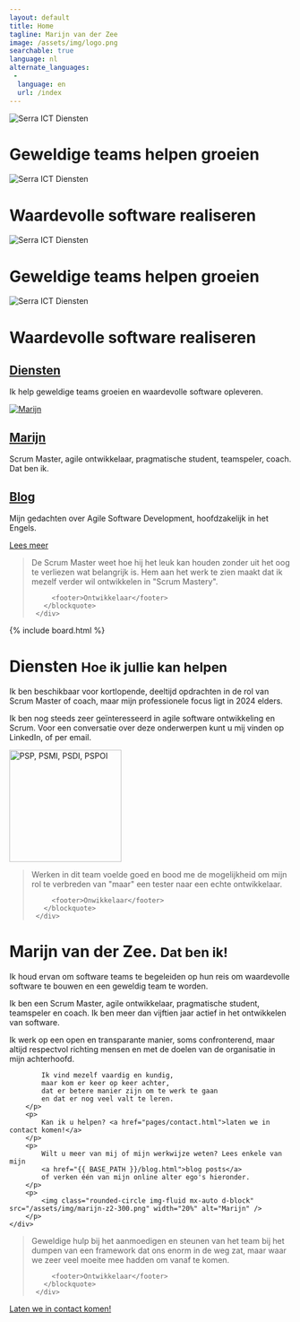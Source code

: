 ```yaml
---
layout: default
title: Home
tagline: Marijn van der Zee
image: /assets/img/logo.png
searchable: true 
language: nl
alternate_languages:
 -
  language: en
  url: /index
---
```


<div id="myCarousel" class="carousel slide" data-bs-ride="carousel">
  <!--   
  <ol class="carousel-indicators">
    <li data-target="#myCarousel" data-slide-to="0" class="active"></li>
    <li data-target="#myCarousel" data-slide-to="1"></li>
  </ol>
   -->  
  <div class="carousel-inner" role="listbox">
    <div class="carousel-item active">
      <img src="/assets/img/stock/header_mountain.jpg" alt="Serra ICT Diensten" />
      <div class="carousel-caption">
        <h1>Geweldige teams helpen groeien</h1>
      </div>
    </div>
    <div class="carousel-item">
       <img src="assets/img/stock/header_desktop.jpg" alt="Serra ICT Diensten">
      <div class="carousel-caption">
        <h1>Waardevolle software realiseren</h1>
      </div> 
   </div>
    <div class="carousel-item">
        <img src="/assets/img/stock/header_shadow.jpg" alt="Serra ICT Diensten" />
      <div class="carousel-caption">
        <h1>Geweldige teams helpen groeien</h1>
      </div>
    </div>
    <div class="carousel-item">
        <img src="assets/img/stock/header_connect.jpg" alt="Serra ICT Diensten" />
      <div class="carousel-caption">
        <h1>Waardevolle software realiseren</h1>
      </div>
    </div>
  </div>
  <!-- 
  <a class="left carousel-control" href="#myCarousel" role="button" data-slide="prev">
    <span class="glyphicon glyphicon-chevron-left" aria-hidden="true"></span>
    <span class="sr-only">Previous</span>
  </a>
  <a class="right carousel-control" href="#myCarousel" role="button" data-slide="next">
    <span class="glyphicon glyphicon-chevron-right" aria-hidden="true"></span>
    <span class="sr-only">Next</span>
  </a>
   -->
</div>

<div class="marketing header">
  <div class="container marketing">
    <div class="row">
      <div class="col-lg-4">
        <div class="circle">
          <a href="#Services" class="scroll-to">
            <i class="fa fa-trello"></i>
          </a>
        </div>
        <h2><a href="#Services" class="scroll-to">Diensten</a></h2>
        <p>Ik help geweldige teams groeien en
           waardevolle software opleveren.</p>
      </div>      
      <div class="col-lg-4">
        <div class="circle">
          <a href="#Marijn" class="scroll-to">
            <img class="rounded-circle img-fluid center-block" src="/assets/img/marijn-z2-300.png" alt="Marijn">
          </a>
        </div>
        <h2><a href="#Marijn" class="scroll-to">Marijn</a></h2>
        <p>Scrum Master, agile ontwikkelaar, pragmatische student, teamspeler, coach. 
           Dat ben ik.</p>
      </div>
      <div class="col-lg-4">
        <div class="circle">
          <a href="{{ BASE_PATH }}/blog.html">
                  <i class="fa fa-rss-square"></i>
                </a>
        </div>
        <h2><a href="blog.html">Blog</a></h2>
        <p>Mijn gedachten over Agile Software Development, hoofdzakelijk in het Engels.</p>
      </div>      
    </div>
  </div>
</div>

<div class="container text-center">
  <a href="#Availability" 
     class="btn btn-primary scroll-to"
     style="margin-top: -20px;">Lees meer</a>
</div>

<div class="container marketing">

  <div class="divider"></div>

  <div class="row">
     <div class="col-md-12">
       <blockquote>
          <!--
          <p>The Scrum Master really knows how to keep it (mostly sessions) fun without losing sight of what's important. Seeing him work makes me want to develop myself more into Scrum Mastery.</p>
          -->
          <p>De Scrum Master weet hoe hij het leuk kan houden zonder uit het oog te verliezen wat belangrijk is. 
          Hem aan het werk te zien maakt dat ik mezelf verder wil ontwikkelen in "Scrum Mastery".</p>

         <footer>Ontwikkelaar</footer>
       </blockquote>
     </div>
  </div>


  <a id="Availability" href="#"></a>

  {% include board.html %}

  <div class="row about">
    <div class="col-md-12">
      <a id="Services" href="#"></a>
      <h1>Diensten <small>Hoe ik jullie kan helpen</small></h1> 
      <!--
      <p>You can hire me as an Agile Coach or Scrum Master to serve-slash-lead your Scrum team, take your agile teams to the next level and help your organization adapt to agile software delivery.
      I am a PSM I certified Scrum Master and a certified Professional Scrum Practicioner.</p>
      <p>At this point in time, my professional focus is on coaching and guiding software teams, but I do like to deliver value as an agile developer from time to time.
      I am a professional Scrum developer, comfortable in .NET, JavaScript and Python. As a developer, I am a critical, analytical and creative team player with a passion for high quality code, automated testing and writing documentation.</p>
      -->
      <p>
      Ik ben beschikbaar voor kortlopende, deeltijd opdrachten in de rol van Scrum Master of coach,
       maar mijn professionele focus ligt in 2024 elders.
      </p>
      <p>
      Ik ben nog steeds zeer geïnteresseerd in agile software ontwikkeling en Scrum. Voor een conversatie over deze onderwerpen kunt u mij vinden op LinkedIn, of per email.
      </p>
      <p class="text-center">
        <a href="https://www.scrum.org/User-Profile/userId/121566"
           title="scrum.org - Professional Sticky Master">
          <img src="/assets/img/PSMI.png"
               alt="PSP, PSMI, PSDI, PSPOI"
               width="200px">
        </a>
      </p>
    </div>
  </div>

  <div class="divider"></div>

  <div class="row">
     <div class="col-md-12">
       <blockquote>
         <!-- 
         <p>Working on this team felt really good and gave me the opportunity to expand my role from "just" a tester to a developer.</p>
         -->
         <p>
           Werken in dit team voelde goed en bood me de mogelijkheid om mijn rol
           te verbreden van "maar" een tester naar een echte ontwikkelaar.
         </p>

         <footer>Onwikkelaar</footer>
       </blockquote>
     </div>
  </div>

  <div class="divider"></div>

  <div class="row about">
    <div class="col-md-12">
        <a id="Marijn" href="#"></a>
        <h1>Marijn van der Zee. <small>Dat ben ik!</small></h1> 
        <p>
            Ik houd ervan om software teams te begeleiden 
            op hun reis 
            om waardevolle software te bouwen
            en een geweldig team te worden.
        </p>
        <p>
        Ik ben een Scrum Master, agile ontwikkelaar, 
        pragmatische student, teamspeler en coach.
        Ik ben meer dan vijftien jaar actief in het ontwikkelen van software.
        </p>
        <p>
            Ik werk op een open en transparante manier,
            soms confronterend,
            maar altijd respectvol richting mensen 
            en met de doelen van de organisatie in mijn achterhoofd.

            Ik vind mezelf vaardig en kundig,
            maar kom er keer op keer achter,
            dat er betere manier zijn om te werk te gaan
            en dat er nog veel valt te leren.
        </p>
        <p>
            Kan ik u helpen? <a href="pages/contact.html">laten we in contact komen!</a>
        </p>
        <p>
            Wilt u meer van mij of mijn werkwijze weten? Lees enkele van mijn 
            <a href="{{ BASE_PATH }}/blog.html">blog posts</a> 
            of verken één van mijn online alter ego's hieronder.
        </p>
        <p>
            <img class="rounded-circle img-fluid mx-auto d-block" src="/assets/img/marijn-z2-300.png" width="20%" alt="Marijn" />
        </p>
    </div>
  </div>

  <div class="divider"></div>

  <div class="row">
     <div class="col-md-12">
       <blockquote>
         <!-- 
         <p>Great help in encouraging the team to ditch a certain framework that bothered us greatly but we found hard to get rid of.</p>         
         -->
         <p>Geweldige hulp bij het aanmoedigen en steunen van het team
         bij het dumpen van een framework dat ons enorm in de weg zat,
         maar waar we zeer veel moeite mee hadden om vanaf te komen.</p>

         <footer>Ontwikkelaar</footer>
       </blockquote>
     </div>
  </div>

  <div class="divider"></div>

  <a id="Availability"  href="#"></a>
  <div class="row featurette">
    <div class="col-md-12">
      <p><a href="pages/contact.html" class="btn btn-primary">Laten we in contact komen!</a></p>
    </div>

  </div>

</div>


